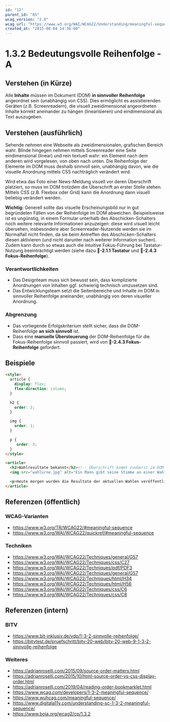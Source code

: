 ```yaml
---
id: "12"
parent_id: "65"
wcag_version: "2.0"
wcag_url: "https://www.w3.org/WAI/WCAG22/Understanding/meaningful-sequence.html"
created_at: "2015-08-04 14:36:00"
---
```


# 1.3.2 Bedeutungsvolle Reihenfolge - A

## Verstehen (in Kürze)

Alle **Inhalte** müssen im Dokument (DOM) **in sinnvoller Reihenfolge** angeordnet sein (unabhängig von CSS). Dies ermöglicht es assistierenden Geräten (z.B. Screenreadern), die visuell zweidimensional angeordneten Inhalte korrekt aneinander zu hängen (linearisieren) und eindimensional als Text auszugeben.

## Verstehen (ausführlich)

Sehende nehmen eine Webseite als zweidimensionalen, grafischen Bereich wahr. Blinde hingegen nehmen mittels Screenreader eine Seite eindimensional (linear) und rein textuell wahr: ein Element nach dem anderen wird vorgelesen, von oben nach unten. Die Reihenfolge der Elemente im DOM muss deshalb sinnvoll sein, unabhängig davon, wie die visuelle Anordnung mittels CSS nachträglich verändert wird.

Wird etwa das Foto einer News-Meldung visuell vor deren Überschrift platziert, so muss im DOM trotzdem die Überschrift an erster Stelle stehen. Mittels CSS (z.B. Flexbox oder Grid) kann die Anordnung dann visuell beliebig verändert werden.

**Wichtig:** Generell sollte das visuelle Erscheinungsbild nur in gut begründeten Fällen von der Reihenfolge im DOM abweichen. Beispielsweise ist es ungünstig, in einem Formular unterhalb des Abschicken-Schalters noch weitere relevante Informationen anzuzeigen: diese wird visuell leicht übersehen, insbesondere aber Screenreader-Nutzende werden sie im Normalfall nicht finden, da sie beim Antreffen des Abschicken-Schalters diesen aktivieren (und nicht darunter nach weiterer Information suchen). Zudem kann durch so etwas auch die intuitive Fokus-Führung bei Tastatur-Nutzung beeinträchtigt werden (siehe dazu **📜-2.1.1 Tastatur** und **📜-2.4.3 Fokus-Reihenfolge**).

### Verantwortlichkeiten

- Das Designteam muss sich bewusst sein, dass komplizierte Anordnungen von Inhalten ggf. schwierig technisch umzusetzen sind.
- Das Entwicklungsteam setzt die Seitenbereiche und Inhalte im DOM in sinnvoller Reihenfolge aneinander, unabhängig von deren visueller Anordnung.

### Abgrenzung

- Das vorliegende Erfolgskriterium stellt sicher, dass die DOM-Reihenfolge **an sich sinnvoll** ist.
- Dass eine **manuelle Übersteuerung** der DOM-Reihenfolge für die Fokus-Reihenfolge sinnvoll passiert, wird von **📜-2.4.3 Fokus-Reihenfolge** gefordert.

## Beispiele

```html
<style>
  article {
    display: flex;
    flex-direction: column;
  }

  h2 {
    order: 2;
  }

  img {
    order: 1;
  }

  p {
     order: 3;
  }
</style>

<article>
  <h2>Wahlresultate bekannt</h2><!-- Überschrift kommt zuoberst im DOM -->
  <img src="wahlurne.jpg" alt="Ein Mann gibt seine Stimme an einer Wahlurne ab" /><!-- Visuell befindet sich aber das Bild zuoberst -->

  <p>Heute morgen wurden die Resultate der aktuellen Wahlen veröffentlicht.</p>
</article>
```

## Referenzen (öffentlich)

### WCAG-Varianten
- <https://www.w3.org/TR/WCAG22/#meaningful-sequence>
- <https://www.w3.org/WAI/WCAG22/quickref/#meaningful-sequence>

### Techniken
- <https://www.w3.org/WAI/WCAG22/Techniques/general/G57>
- <https://www.w3.org/WAI/WCAG22/Techniques/css/C27>
- <https://www.w3.org/WAI/WCAG22/Techniques/pdf/PDF3>
- <https://www.w3.org/WAI/WCAG22/Techniques/general/G57>
- <https://www.w3.org/WAI/WCAG22/Techniques/html/H34>
- <https://www.w3.org/WAI/WCAG22/Techniques/html/H56>
- <https://www.w3.org/WAI/WCAG22/Techniques/css/C6>
- <https://www.w3.org/WAI/WCAG22/Techniques/css/C8>

## Referenzen (intern)

### BITV
- <https://www.bit-inklusiv.de/vdp/1-3-2-sinnvolle-reihenfolge/>
- <https://bitvtest.de/pruefschritt/bitv-20-web/bitv-20-web-9-1-3-2-sinnvolle-reihenfolge>

### Weiteres

- <https://adrianroselli.com/2015/09/source-order-matters.html>
- <https://adrianroselli.com/2015/10/html-source-order-vs-css-display-order.html>
- <https://adrianroselli.com/2019/04/reading-order-bookmarklet.html>
- <https://www.wcag.com/developers/1-3-2-meaningful-sequence/>
- <https://www.wuhcag.com/meaningful-sequence/>
- <https://www.digitala11y.com/understanding-sc-1-3-2-meaningful-sequence/>
- <https://www.boia.org/wcag2/cp/1.3.2>